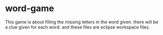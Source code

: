# word-game
This game is about filling the missing letters in the word given. there will be a clue given for each word. and these files are eclipse workspace files.
